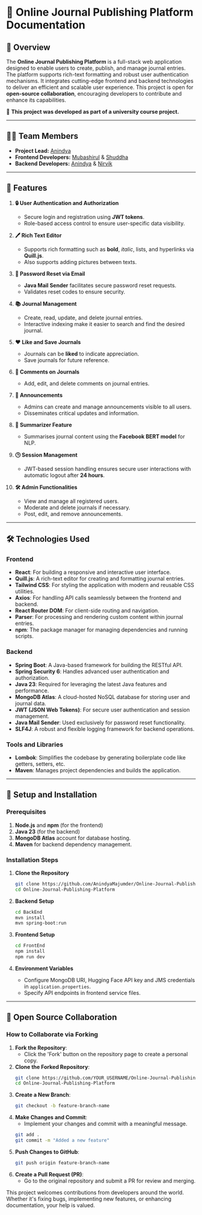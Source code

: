 # 🌟 Online Journal Publishing Platform Documentation

## 📝 Overview

The **Online Journal Publishing Platform** is a full-stack web application designed to enable users to create, publish, and manage journal entries. The platform supports rich-text formatting and robust user authentication mechanisms. It integrates cutting-edge frontend and backend technologies to deliver an efficient and scalable user experience. This project is open for **open-source collaboration**, encouraging developers to contribute and enhance its capabilities.

📌 **This project was developed as part of a university course project.**

---

## 👨‍💻 Team Members

- **Project Lead:** [Anindya](https://github.com/AnindyaMajumder)
- **Frontend Developers:** [Mubashirul](https://github.com/Mubashirul-Islam) & [Shuddha](https://github.com/Shuddha36)
- **Backend Developers:** [Anindya](https://github.com/AnindyaMajumder) & [Nirvik](https://github.com/Rudra10NS)

---

## 🚀 Features

1. **🔒 User Authentication and Authorization**
   - Secure login and registration using **JWT tokens**.
   - Role-based access control to ensure user-specific data visibility.

2. **🖊️ Rich Text Editor**
   - Supports rich formatting such as **bold**, *italic*, lists, and hyperlinks via **Quill.js**.
   - Also supports adding pictures between texts.

3. **📧 Password Reset via Email**
   - **Java Mail Sender** facilitates secure password reset requests.
   - Validates reset codes to ensure security.

4. **📚 Journal Management**
   - Create, read, update, and delete journal entries.
   - Interactive indexing make it easier to search and find the desired journal.

5. **❤️ Like and Save Journals**
   - Journals can be **liked** to indicate appreciation.
   - Save journals for future reference.

6. **💬 Comments on Journals**
   - Add, edit, and delete comments on journal entries.
     
7. **📢 Announcements**
   - Admins can create and manage announcements visible to all users.
   - Disseminates critical updates and information.

8. **🤖 Summarizer Feature**
   - Summarises journal content using the **Facebook BERT model** for NLP.

9. **🕒 Session Management**
   - JWT-based session handling ensures secure user interactions with automatic logout after **24 hours**.

10. **🛠️ Admin Functionalities**
    - View and manage all registered users.
    - Moderate and delete journals if necessary.
    - Post, edit, and remove announcements.

---

## 🛠️ Technologies Used

### Frontend

- **React**: For building a responsive and interactive user interface.
- **Quill.js**: A rich-text editor for creating and formatting journal entries.
- **Tailwind CSS**: For styling the application with modern and reusable CSS utilities.
- **Axios**: For handling API calls seamlessly between the frontend and backend.
- **React Router DOM**: For client-side routing and navigation.
- **Parser**: For processing and rendering custom content within journal entries.
- **npm**: The package manager for managing dependencies and running scripts.

### Backend

- **Spring Boot**: A Java-based framework for building the RESTful API.
- **Spring Security 6**: Handles advanced user authentication and authorization.
- **Java 23**: Required for leveraging the latest Java features and performance.
- **MongoDB Atlas**: A cloud-hosted NoSQL database for storing user and journal data.
- **JWT (JSON Web Tokens)**: For secure user authentication and session management.
- **Java Mail Sender**: Used exclusively for password reset functionality.
- **SLF4J**: A robust and flexible logging framework for backend operations.

### Tools and Libraries

- **Lombok**: Simplifies the codebase by generating boilerplate code like getters, setters, etc.
- **Maven**: Manages project dependencies and builds the application.

---

## 🔧 Setup and Installation

### Prerequisites

1. **Node.js** and **npm** (for the frontend)
2. **Java 23** (for the backend)
3. **MongoDB Atlas** account for database hosting.
4. **Maven** for backend dependency management.

### Installation Steps

1. **Clone the Repository**

   ```bash
   git clone https://github.com/AnindyaMajumder/Online-Journal-Publishing-Platform.git
   cd Online-Journal-Publishing-Platform
   ```

2. **Backend Setup**

   ```bash
   cd BackEnd
   mvn install
   mvn spring-boot:run
   ```

3. **Frontend Setup**

   ```bash
   cd FrontEnd
   npm install
   npm run dev
   ```

4. **Environment Variables**

   - Configure MongoDB URI, Hugging Face API key and JMS credentials in `application.properties`.
   - Specify API endpoints in frontend service files.

---


## 🤝 Open Source Collaboration

### How to Collaborate via Forking
1. **Fork the Repository**:
   - Click the 'Fork' button on the repository page to create a personal copy.
2. **Clone the Forked Repository**:
   ```bash
   git clone https://github.com/YOUR_USERNAME/Online-Journal-Publishing-Platform.git
   cd Online-Journal-Publishing-Platform
   ```
3. **Create a New Branch**:
   ```bash
   git checkout -b feature-branch-name
   ```
4. **Make Changes and Commit**:
   - Implement your changes and commit with a meaningful message.
   ```bash
   git add .
   git commit -m "Added a new feature"
   ```
5. **Push Changes to GitHub**:
   ```bash
   git push origin feature-branch-name
   ```
6. **Create a Pull Request (PR)**:
   - Go to the original repository and submit a PR for review and merging.

This project welcomes contributions from developers around the world. Whether it's fixing bugs, implementing new features, or enhancing documentation, your help is valued.

